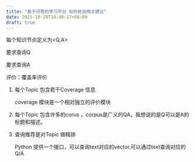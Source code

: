 ```yaml
---
title: "基于问答的学习平台 如何给出相关建议"
date: 2021-10-29T10:40:17+08:00
draft: true
---
```


每个知识节点定义为<Q,A>

要求查询Q

要求查询A

评价：覆盖率评价



1. 每个Topic 包含若干Coverage 信息

   coverage 模块是一个相对独立的评价模块

2. 每个Topic 包含许多的corus ，corpus是广义的QA，我想说的是Q可以是A的标题和描述。

3. 查询推荐是对Topic 做精排

   Python 提供一个接口，可以查询text对应的vector,可以通过text查询对应的Q/A 
